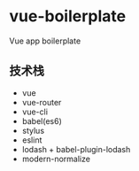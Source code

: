 # vue-boilerplate
Vue app boilerplate

## 技术栈

- vue
- vue-router
- vue-cli
- babel(es6)
- stylus
- eslint
- lodash + babel-plugin-lodash
- modern-normalize
